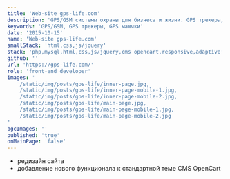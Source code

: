 ```yaml
---
title: 'Web-site gps-life.com'
description: 'GPS/GSM системы охраны для бизнеса и жизни. GPS трекеры, GPS маячки, контроль топлива и пробега, GSM сигнализации для авто и дома'
keywords: 'GPS/GSM, GPS трекеры, GPS маячки'
date: '2015-10-15'
name: 'Web-site gps-life.com'
smallStack: 'html,css,js/jquery'
stack: 'php,mysql,html,css,js/jquery,cms opencart,responsive,adaptive'
github: ''
url: 'https://gps-life.com/'
role: 'front-end developer'
images: '
    /static/img/posts/gps-life/inner-page.jpg,
    /static/img/posts/gps-life/inner-page-mobile-1.jpg,
    /static/img/posts/gps-life/inner-page-mobile-2.jpg,
    /static/img/posts/gps-life/main-page.jpg,
    /static/img/posts/gps-life/main-page-mobile-1.jpg,
    /static/img/posts/gps-life/main-page-mobile-2.jpg
'
bgcImages: ''
published: 'true'
onMainPage: 'false'
---
```


- редизайн сайта
- добавление нового функционала к стандартной теме CMS OpenCart
